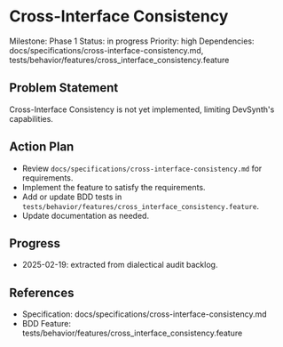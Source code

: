 # Cross-Interface Consistency
Milestone: Phase 1
Status: in progress
Priority: high
Dependencies: docs/specifications/cross-interface-consistency.md, tests/behavior/features/cross_interface_consistency.feature

## Problem Statement
Cross-Interface Consistency is not yet implemented, limiting DevSynth's capabilities.


## Action Plan
- Review `docs/specifications/cross-interface-consistency.md` for requirements.
- Implement the feature to satisfy the requirements.
- Add or update BDD tests in `tests/behavior/features/cross_interface_consistency.feature`.
- Update documentation as needed.

## Progress
- 2025-02-19: extracted from dialectical audit backlog.

## References
- Specification: docs/specifications/cross-interface-consistency.md
- BDD Feature: tests/behavior/features/cross_interface_consistency.feature

